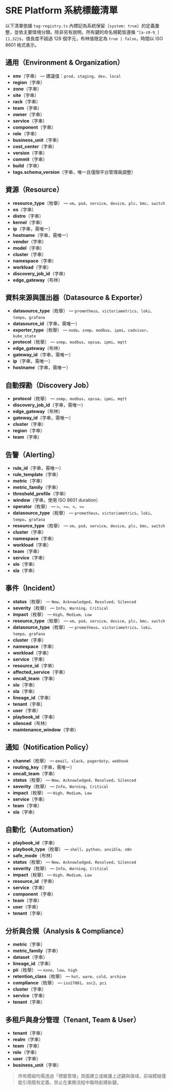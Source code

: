 # SRE Platform 系統標籤清單

以下清單依據 `tag-registry.ts` 內標記為系統保留（`system: true`）的定義彙整，並依主要情境分類。除非另有說明，所有鍵的命名規範皆遵循 `^[a-z0-9_]{1,32}$`，值長度不超過 128 個字元，布林值限定為 `true | false`，時間以 ISO 8601 格式表示。

## 通用（Environment & Organization）
- **env**（字串） — 建議值：`prod`、`staging`、`dev`、`local`
- **region**（字串）
- **zone**（字串）
- **site**（字串）
- **rack**（字串）
- **team**（字串）
- **owner**（字串）
- **service**（字串）
- **component**（字串）
- **role**（字串）
- **business_unit**（字串）
- **cost_center**（字串）
- **version**（字串）
- **commit**（字串）
- **build**（字串）
- **tags.schema_version**（字串，唯一且僅限平台管理員調整）

## 資源（Resource）
- **resource_type**（枚舉） — `vm`、`pod`、`service`、`device`、`plc`、`bmc`、`switch`
- **os**（字串）
- **distro**（字串）
- **kernel**（字串）
- **ip**（字串，需唯一）
- **hostname**（字串，需唯一）
- **vendor**（字串）
- **model**（字串）
- **cluster**（字串）
- **namespace**（字串）
- **workload**（字串）
- **discovery_job_id**（字串）
- **edge_gateway**（布林）

## 資料來源與匯出器（Datasource & Exporter）
- **datasource_type**（枚舉） — `prometheus`、`victoriametrics`、`loki`、`tempo`、`grafana`
- **datasource_id**（字串，需唯一）
- **exporter_type**（枚舉） — `node`、`snmp`、`modbus`、`ipmi`、`cadvisor`、`kube_state`
- **protocol**（枚舉） — `snmp`、`modbus`、`opcua`、`ipmi`、`mqtt`
- **edge_gateway**（布林）
- **gateway_id**（字串，需唯一）
- **ip**（字串，需唯一）
- **hostname**（字串，需唯一）

## 自動探勘（Discovery Job）
- **protocol**（枚舉） — `snmp`、`modbus`、`opcua`、`ipmi`、`mqtt`
- **discovery_job_id**（字串，需唯一）
- **edge_gateway**（布林）
- **gateway_id**（字串，需唯一）
- **cluster**（字串）
- **region**（字串）
- **team**（字串）

## 告警（Alerting）
- **rule_id**（字串，需唯一）
- **rule_template**（字串）
- **metric**（字串）
- **metric_family**（字串）
- **threshold_profile**（字串）
- **window**（字串，使用 ISO 8601 duration）
- **operator**（枚舉） — `>`、`>=`、`<`、`<=`
- **datasource_type**（枚舉） — `prometheus`、`victoriametrics`、`loki`、`tempo`、`grafana`
- **resource_type**（枚舉） — `vm`、`pod`、`service`、`device`、`plc`、`bmc`、`switch`
- **cluster**（字串）
- **namespace**（字串）
- **workload**（字串）
- **team**（字串）
- **service**（字串）
- **slo**（字串）
- **sla**（字串）

## 事件（Incident）
- **status**（枚舉） — `New`、`Acknowledged`、`Resolved`、`Silenced`
- **severity**（枚舉） — `Info`、`Warning`、`Critical`
- **impact**（枚舉） — `High`、`Medium`、`Low`
- **resource_type**（枚舉） — `vm`、`pod`、`service`、`device`、`plc`、`bmc`、`switch`
- **datasource_type**（枚舉） — `prometheus`、`victoriametrics`、`loki`、`tempo`、`grafana`
- **cluster**（字串）
- **namespace**（字串）
- **workload**（字串）
- **service**（字串）
- **resource_id**（字串）
- **affected_service**（字串）
- **oncall_team**（字串）
- **slo**（字串）
- **sla**（字串）
- **lineage_id**（字串）
- **tenant**（字串）
- **user**（字串）
- **playbook_id**（字串）
- **silenced**（布林）
- **maintenance_window**（字串）

## 通知（Notification Policy）
- **channel**（枚舉） — `email`、`slack`、`pagerduty`、`webhook`
- **routing_key**（字串，需唯一）
- **oncall_team**（字串）
- **status**（枚舉） — `New`、`Acknowledged`、`Resolved`、`Silenced`
- **severity**（枚舉） — `Info`、`Warning`、`Critical`
- **impact**（枚舉） — `High`、`Medium`、`Low`
- **service**（字串）
- **team**（字串）
- **sla**（字串）

## 自動化（Automation）
- **playbook_id**（字串）
- **playbook_type**（枚舉） — `shell`、`python`、`ansible`、`n8n`
- **safe_mode**（布林）
- **status**（枚舉） — `New`、`Acknowledged`、`Resolved`、`Silenced`
- **severity**（枚舉） — `Info`、`Warning`、`Critical`
- **impact**（枚舉） — `High`、`Medium`、`Low`
- **resource_id**（字串）
- **service**（字串）
- **component**（字串）
- **team**（字串）
- **user**（字串）
- **tenant**（字串）

## 分析與合規（Analysis & Compliance）
- **metric**（字串）
- **metric_family**（字串）
- **dataset**（字串）
- **lineage_id**（字串）
- **pii**（枚舉） — `none`、`low`、`high`
- **retention_class**（枚舉） — `hot`、`warm`、`cold`、`archive`
- **compliance**（枚舉） — `iso27001`、`soc2`、`pci`
- **cluster**（字串）
- **service**（字串）
- **tenant**（字串）

## 多租戶與身分管理（Tenant, Team & User）
- **tenant**（字串）
- **realm**（字串）
- **team**（字串）
- **role**（字串）
- **user**（字串）
- **business_unit**（字串）

> 所有模組均需透過「標籤管理」頁面建立或維護上述鍵與值域，前端模組僅能引用既有定義，禁止在業務流程中臨時創建新鍵。
